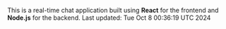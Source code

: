 This is a real-time chat application built using **React** for the frontend and **Node.js** for the backend.
Last updated: Tue Oct  8 00:36:19 UTC 2024
